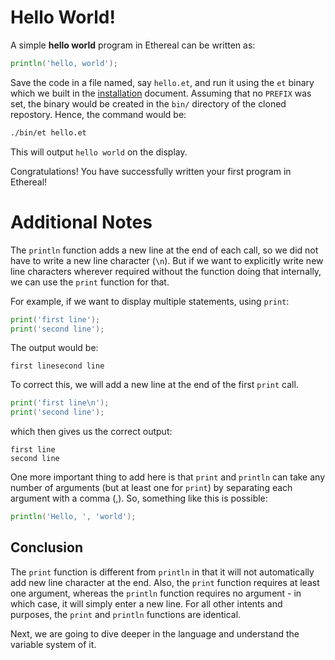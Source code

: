 # Hello World!

A simple **hello world** program in Ethereal can be written as:
```go
println('hello, world');
```

Save the code in a file named, say `hello.et`, and run it using the `et` binary which we built in the [installation](./01-install.md) document.
Assuming that no `PREFIX` was set, the binary would be created in the `bin/` directory of the cloned repostory. Hence, the command would be:
```bash
./bin/et hello.et
```

This will output `hello world` on the display.

Congratulations! You have successfully written your first program in Ethereal!

# Additional Notes
The `println` function adds a new line at the end of each call, so we did not have to write a new line character (`\n`).
But if we want to explicitly write new line characters wherever required without the function doing that internally, we can use the `print` function for that.

For example, if we want to display multiple statements, using `print`:
```go
print('first line');
print('second line');
```

The output would be:
```
first linesecond line
```

To correct this, we will add a new line at the end of the first `print` call.
```go
print('first line\n');
print('second line');
```

which then gives us the correct output:
```
first line
second line
```

One more important thing to add here is that `print` and `println` can take any number of arguments (but at least one for `print`) by separating each
argument with a comma (,). So, something like this is possible:
```go
println('Hello, ', 'world');
```

## Conclusion
The `print` function is different from `println` in that it will not automatically add new line character at the end. Also, the `print` function requires at least one argument, whereas the `println` function requires no argument - in which case, it will simply enter a new line. For all other intents and purposes, the `print` and `println` functions are identical.

Next, we are going to dive deeper in the language and understand the variable system of it.